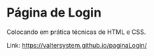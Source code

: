 # Página de Login

Colocando em prática técnicas de HTML e CSS.

Link: https://valtersystem.github.io/paginaLogin/
